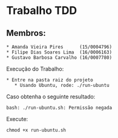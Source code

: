 # Trabalho TDD

## Membros:
	* Amanda Vieira Pires      (15/0004796) 
	* Filipe Dias Soares Lima  (16/0006163)
	* Gustavo Barbosa Carvalho (16/0007780)


Execução do Trabalho:
```
* Entre na pasta raiz do projeto
   * Usando Ubuntu, rode: ./run-ubuntu
```

Caso obtenha o seguinte resultado:

```
bash: ./run-ubuntu.sh: Permissão negada
```

Execute:

```
chmod +x run-ubuntu.sh
```
